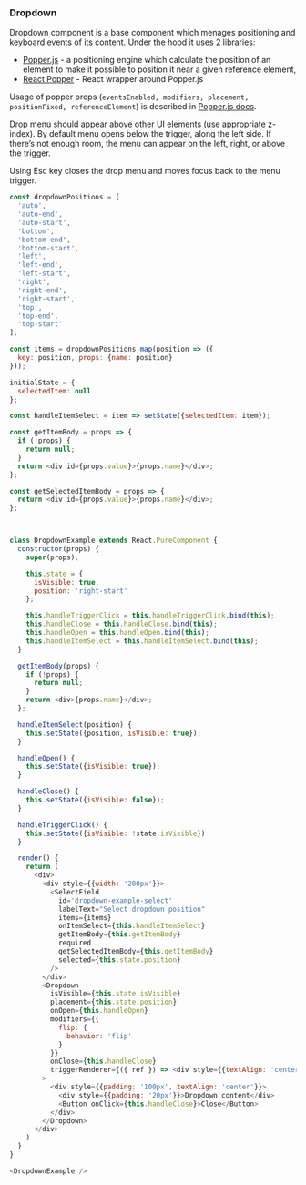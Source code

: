 <h3>Dropdown</h3>

Dropdown component is a base component which menages positioning and keyboard events of its content. Under the hood it uses 2 libraries: 
- [Popper.js](https://popper.js.org) - a positioning engine which calculate the position of an element to make it possible to position it near a given reference element,
- [React Popper](https://github.com/FezVrasta/react-popper) - React wrapper around Popper.js

Usage of popper props (`eventsEnabled, modifiers, placement, positionFixed, referenceElement`) is described in [Popper.js docs](https://popper.js.org/popper-documentation.html).

Drop menu should appear above other UI elements (use appropriate z-index). 
By default menu opens below the trigger, along the left side. If there’s not enough room, the menu can appear on the left, right, or above the trigger.

Using Esc key closes the drop menu and moves focus back to the menu trigger.

```js
const dropdownPositions = [
  'auto',
  'auto-end',
  'auto-start',
  'bottom',
  'bottom-end',
  'bottom-start',
  'left',
  'left-end',
  'left-start',
  'right',
  'right-end',
  'right-start',
  'top',
  'top-end',
  'top-start'
];

const items = dropdownPositions.map(position => ({
  key: position, props: {name: position}
}));

initialState = {
  selectedItem: null
};

const handleItemSelect = item => setState({selectedItem: item});

const getItemBody = props => {
  if (!props) {
    return null;
  }
  return <div id={props.value}>{props.name}</div>;
};

const getSelectedItemBody = props => {
  return <div id={props.value}>{props.name}</div>;
};



class DropdownExample extends React.PureComponent {
  constructor(props) {
    super(props);

    this.state = {
      isVisible: true,
      position: 'right-start'
    };

    this.handleTriggerClick = this.handleTriggerClick.bind(this);
    this.handleClose = this.handleClose.bind(this);
    this.handleOpen = this.handleOpen.bind(this);
    this.handleItemSelect = this.handleItemSelect.bind(this);
  }

  getItemBody(props) {
    if (!props) {
      return null;
    }
    return <div>{props.name}</div>;
  };

  handleItemSelect(position) {
    this.setState({position, isVisible: true});
  }

  handleOpen() {
    this.setState({isVisible: true});
  }

  handleClose() {
    this.setState({isVisible: false});
  }

  handleTriggerClick() {
    this.setState({isVisible: !state.isVisible})
  }

  render() {
    return (
      <div>
        <div style={{width: '200px'}}>
          <SelectField
            id='dropdown-example-select'
            labelText="Select dropdown position"
            items={items}
            onItemSelect={this.handleItemSelect}
            getItemBody={this.getItemBody}
            required
            getSelectedItemBody={this.getItemBody}
            selected={this.state.position}
          />
        </div>
        <Dropdown
          isVisible={this.state.isVisible}
          placement={this.state.position}
          onOpen={this.handleOpen}
          modifiers={{
            flip: {
              behavior: 'flip'
            }
          }}
          onClose={this.handleClose}
          triggerRenderer={({ ref }) => <div style={{textAlign: 'center', margin: ' 200px auto'}}><Button onClick={this.handleTriggerClick} ref={ref}>Toggle dropdown</Button></div>}
        >
          <div style={{padding: '100px', textAlign: 'center'}}>
            <div style={{padding: '20px'}}>Dropdown content</div>
            <Button onClick={this.handleClose}>Close</Button>
          </div>
        </Dropdown>
      </div>
    )
  }
}

<DropdownExample />
```
